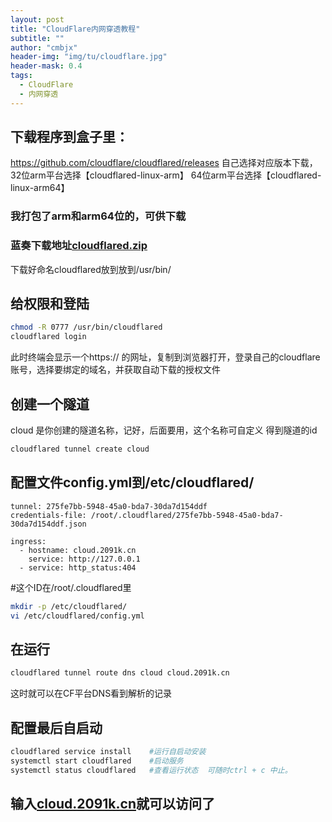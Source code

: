 ```yaml
---
layout: post
title: "CloudFlare内网穿透教程"
subtitle: ""
author: "cmbjx"
header-img: "img/tu/cloudflare.jpg"
header-mask: 0.4
tags:
  - CloudFlare
  - 内网穿透
---
```



## 下载程序到盒子里：

https://github.com/cloudflare/cloudflared/releases
自己选择对应版本下载，
32位arm平台选择【cloudflared-linux-arm】
64位arm平台选择【cloudflared-linux-arm64】

### 我打包了arm和arm64位的，可供下载
### 蓝奏下载地址[cloudflared.zip](https://wwi.lanzoup.com/i5JQ61z8plwd)

下载好命名cloudflared放到放到/usr/bin/

## 给权限和登陆

```sh
chmod -R 0777 /usr/bin/cloudflared
cloudflared login
```

此时终端会显示一个https:// 的网址，复制到浏览器打开，登录自己的cloudflare账号，选择要绑定的域名，并获取自动下载的授权文件

## 创建一个隧道
cloud 是你创建的隧道名称，记好，后面要用，这个名称可自定义
得到隧道的id

```sh
cloudflared tunnel create cloud
```

## 配置文件config.yml到/etc/cloudflared/

```
tunnel: 275fe7bb-5948-45a0-bda7-30da7d154ddf
credentials-file: /root/.cloudflared/275fe7bb-5948-45a0-bda7-30da7d154ddf.json

ingress:
  - hostname: cloud.2091k.cn
    service: http://127.0.0.1
  - service: http_status:404

```

 #这个ID在/root/.cloudflared里

```sh
mkdir -p /etc/cloudflared/
vi /etc/cloudflared/config.yml
```
## 在运行

```sh
cloudflared tunnel route dns cloud cloud.2091k.cn
```
这时就可以在CF平台DNS看到解析的记录

## 配置最后自启动

```sh
cloudflared service install    #运行自启动安装
systemctl start cloudflared    #启动服务
systemctl status cloudflared   #查看运行状态  可随时ctrl + c 中止。
```

## 输入[cloud.2091k.cn](https://cloud.2091k.cn)就可以访问了








